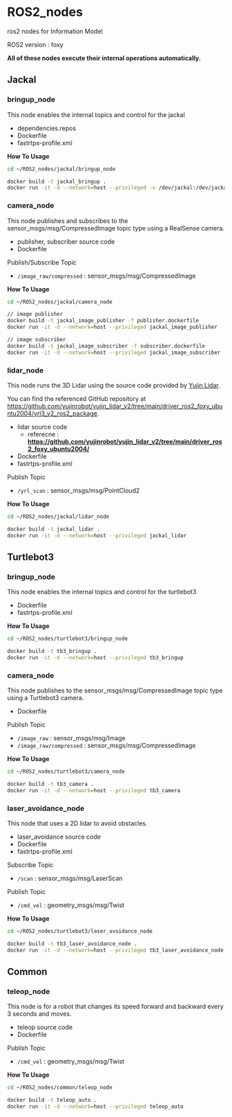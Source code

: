 # ROS2_nodes
ros2 nodes for Information Model

ROS2 version : foxy

**All of these nodes execute their internal operations automatically.**

## Jackal

### bringup_node

This node enables the internal topics and control for the jackal

- dependencies.repos
- Dockerfile
- fastrtps-profile.xml

**How To Usage**
```bash
cd ~/ROS2_nodes/jackal/bringup_node

docker build -t jackal_bringup .
docker run -it -d --network=host --privileged -v /dev/jackal:/dev/jackal jackal_bringup
```

### camera_node

This node publishes and subscribes to the sensor_msgs/msg/CompressedImage topic type using a RealSense camera.

- publisher, subscriber source code
- Dockerfile

Publish/Subscribe Topic
  - `/image_raw/compressed` : sensor_msgs/msg/CompressedImage

**How To Usage**
```bash
cd ~/ROS2_nodes/jackal/camera_node

// image publisher
docker build -t jackal_image_publisher -f publisher.dockerfile
docker run -it -d --network=host --privileged jackal_image_publisher

// image subscriber
docker build -t jackal_image_subscriber -f subscriber.dockerfile
docker run -it -d --network=host --privileged jackal_image_subscriber
```

### lidar_node

This node runs the 3D Lidar using the source code provided by [Yujin Lidar](http://lidar.yujinrobot.com/). 

You can find the referenced GitHub repository at https://github.com/yujinrobot/yujin_lidar_v2/tree/main/driver_ros2_foxy_ubuntu2004/yrl3_v2_ros2_package.

- lidar source code
  - referecne : **https://github.com/yujinrobot/yujin_lidar_v2/tree/main/driver_ros2_foxy_ubuntu2004/**
- Dockerfile
- fastrtps-profile.xml

Publish Topic
  - `/yrl_scan` : sensor_msgs/msg/PointCloud2

**How To Usage**
```bash
cd ~/ROS2_nodes/jackal/lidar_node

docker build -t jackal_lidar .
docker run -it -d --network=host --privileged jackal_lidar
```

## Turtlebot3

### bringup_node

This node enables the internal topics and control for the turtlebot3

- Dockerfile
- fastrtps-profile.xml

**How To Usage**
```bash
cd ~/ROS2_nodes/turtlebot3/bringup_node

docker build -t tb3_bringup .
docker run -it -d --network=host --privileged tb3_bringup
```

### camera_node

This node publishes to the sensor_msgs/msg/CompressedImage topic type using a Turtlebot3 camera.

- Dockerfile

Publish Topic
  - `/image_raw` : sensor_msgs/msg/Image
  - `/image_raw/compressed` : sensor_msgs/msg/CompressedImage

**How To Usage**
```bash
cd ~/ROS2_nodes/turtlebot3/camera_node

docker build -t tb3_camera .
docker run -it -d --network=host --privileged tb3_camera
```

### laser_avoidance_node

This node that uses a 2D lidar to avoid obstacles.

- laser_avoidance source code
- Dockerfile
- fastrtps-profile.xml

Subscribe Topic
  - `/scan` : sensor_msgs/msg/LaserScan

Publish Topic
  - `/cmd_vel` : geometry_msgs/msg/Twist

**How To Usage**
```bash
cd ~/ROS2_nodes/turtlebot3/laser_avoidance_node

docker build -t tb3_laser_avoidance_node .
docker run -it -d --network=host --privileged tb3_laser_avoidance_node
```

## Common

### teleop_node

This node is for a robot that changes its speed forward and backward every 3 seconds and moves.

- teleop source code
- Dockerfile

Publish Topic
  - `/cmd_vel` : geometry_msgs/msg/Twist

**How To Usage**
```bash
cd ~/ROS2_nodes/common/teleop_node

docker build -t teleop_auto .
docker run -it -d --network=host --privileged teleop_auto
```

